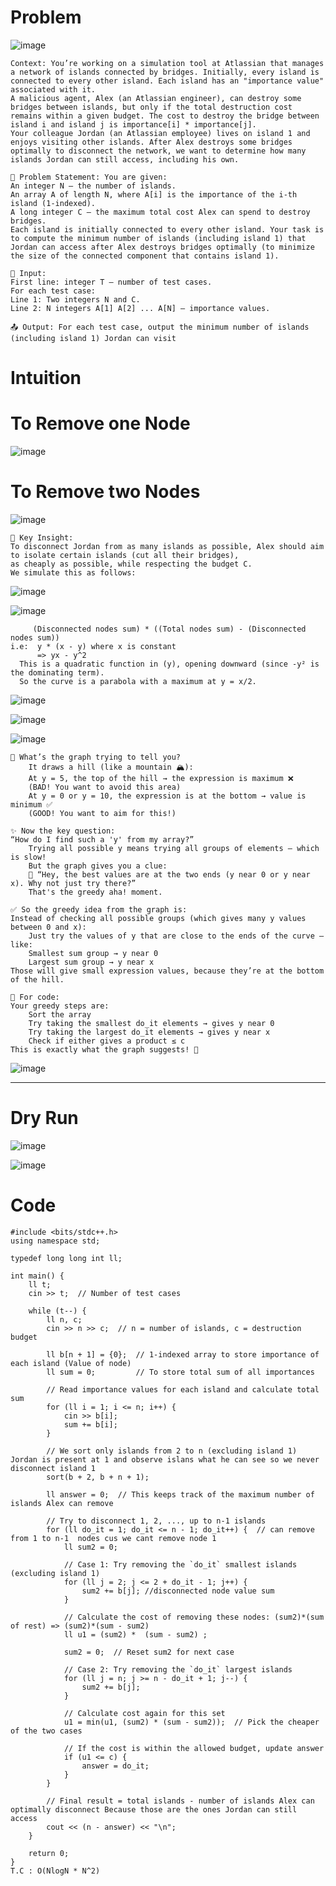 # Problem 
![image](https://github.com/user-attachments/assets/4c769542-6561-4099-b325-2c56ded7c15d)
```
Context: You’re working on a simulation tool at Atlassian that manages a network of islands connected by bridges. Initially, every island is connected to every other island. Each island has an "importance value" associated with it.
A malicious agent, Alex (an Atlassian engineer), can destroy some bridges between islands, but only if the total destruction cost remains within a given budget. The cost to destroy the bridge between island i and island j is importance[i] * importance[j].
Your colleague Jordan (an Atlassian employee) lives on island 1 and enjoys visiting other islands. After Alex destroys some bridges optimally to disconnect the network, we want to determine how many islands Jordan can still access, including his own.

🧩 Problem Statement: You are given:
An integer N — the number of islands.
An array A of length N, where A[i] is the importance of the i-th island (1-indexed).
A long integer C — the maximum total cost Alex can spend to destroy bridges.
Each island is initially connected to every other island. Your task is to compute the minimum number of islands (including island 1) that Jordan can access after Alex destroys bridges optimally (to minimize the size of the connected component that contains island 1).

🧾 Input:
First line: integer T — number of test cases.
For each test case:
Line 1: Two integers N and C.
Line 2: N integers A[1] A[2] ... A[N] — importance values.

📤 Output: For each test case, output the minimum number of islands (including island 1) Jordan can visit
```

# Intuition
# To Remove one Node
![image](https://github.com/user-attachments/assets/50d41bba-a144-48ed-af6c-cf05cf80dbd5)

# To Remove two Nodes
![image](https://github.com/user-attachments/assets/a348b21c-587a-4788-bbb9-42fa7efe2eca)
```
🧩 Key Insight:
To disconnect Jordan from as many islands as possible, Alex should aim to isolate certain islands (cut all their bridges),
as cheaply as possible, while respecting the budget C.
We simulate this as follows:
```

![image](https://github.com/user-attachments/assets/36b8395d-267d-4d0b-ab3b-d328ddc6fbf6)

![image](https://github.com/user-attachments/assets/799380d2-aa8e-4719-966d-dbbb0e77d686)

```
     (Disconnected nodes sum) * ((Total nodes sum) - (Disconnected nodes sum))
i.e:  y * (x - y) where x is constant
      => yx - y^2
  This is a quadratic function in (y), opening downward (since -y² is the dominating term).
  So the curve is a parabola with a maximum at y = x/2.
```
![image](https://github.com/user-attachments/assets/552e1c8e-427c-4eca-9f68-f84424dd363f)

![image](https://github.com/user-attachments/assets/a5150593-4948-40b3-9d8d-cec372420414)


![image](https://github.com/user-attachments/assets/bc2bfa78-95ea-4f0d-86c4-0a81ead7eb30)
```
🔵 What’s the graph trying to tell you?
    It draws a hill (like a mountain 🏔️):
    At y = 5, the top of the hill → the expression is maximum ❌
    (BAD! You want to avoid this area)
    At y = 0 or y = 10, the expression is at the bottom → value is minimum ✅
    (GOOD! You want to aim for this!)

✨ Now the key question:
“How do I find such a 'y' from my array?”
    Trying all possible y means trying all groups of elements — which is slow!
    But the graph gives you a clue:
    🤔 “Hey, the best values are at the two ends (y near 0 or y near x). Why not just try there?”
    That's the greedy aha! moment.

✅ So the greedy idea from the graph is:
Instead of checking all possible groups (which gives many y values between 0 and x):
    Just try the values of y that are close to the ends of the curve — like:
    Smallest sum group → y near 0
    Largest sum group → y near x
Those will give small expression values, because they’re at the bottom of the hill.

🔁 For code:
Your greedy steps are:
    Sort the array
    Try taking the smallest do_it elements → gives y near 0
    Try taking the largest do_it elements → gives y near x
    Check if either gives a product ≤ c
This is exactly what the graph suggests! 🎯

```
![image](https://github.com/user-attachments/assets/f225acb2-e4fc-43f1-94c4-849e40b4ae52)

---
# Dry Run

![image](https://github.com/user-attachments/assets/d559a5ef-5ae2-42c2-9d19-ec11b54b2cb3)

![image](https://github.com/user-attachments/assets/fb586729-d7c3-4ea1-b6d2-8f52ac2f74f7)

# Code
```
#include <bits/stdc++.h>
using namespace std;

typedef long long int ll;

int main() {
    ll t;
    cin >> t;  // Number of test cases

    while (t--) {
        ll n, c;
        cin >> n >> c;  // n = number of islands, c = destruction budget

        ll b[n + 1] = {0};  // 1-indexed array to store importance of each island (Value of node)
        ll sum = 0;         // To store total sum of all importances

        // Read importance values for each island and calculate total sum
        for (ll i = 1; i <= n; i++) {
            cin >> b[i];
            sum += b[i];
        }

        // We sort only islands from 2 to n (excluding island 1) Jordan is present at 1 and observe islans what he can see so we never disconnect island 1
        sort(b + 2, b + n + 1);

        ll answer = 0;  // This keeps track of the maximum number of islands Alex can remove

        // Try to disconnect 1, 2, ..., up to n-1 islands
        for (ll do_it = 1; do_it <= n - 1; do_it++) {  // can remove from 1 to n-1  nodes cus we cant remove node 1
            ll sum2 = 0;

            // Case 1: Try removing the `do_it` smallest islands (excluding island 1)
            for (ll j = 2; j <= 2 + do_it - 1; j++) {
                sum2 += b[j]; //disconnected node value sum 
            }

            // Calculate the cost of removing these nodes: (sum2)*(sum of rest) => (sum2)*(sum - sum2) 
            ll u1 = (sum2) *  (sum - sum2) ;

            sum2 = 0;  // Reset sum2 for next case

            // Case 2: Try removing the `do_it` largest islands
            for (ll j = n; j >= n - do_it + 1; j--) {
                sum2 += b[j];
            }

            // Calculate cost again for this set
            u1 = min(u1, (sum2) * (sum - sum2));  // Pick the cheaper of the two cases

            // If the cost is within the allowed budget, update answer
            if (u1 <= c) {
                answer = do_it;
            }
        }

        // Final result = total islands - number of islands Alex can optimally disconnect Because those are the ones Jordan can still access
        cout << (n - answer) << "\n";
    }

    return 0;
}
T.C : O(NlogN * N^2)
```
